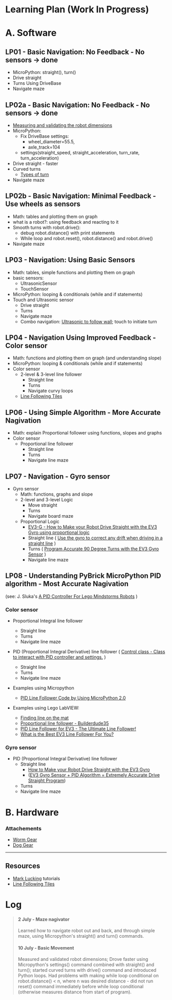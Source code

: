# Learning Plan (Work In Progress)

# A. Software

## LP01 - Basic Navigation: No Feedback - No sensors -> done
* MicroPython: straight(), turn()
* Drive straight
* Turns Using DriveBase
* Navigate maze

## LP02a - Basic Navigation: No Feedback - No sensors -> done
* [Measuring and validating the robot dimensions](https://docs.pybricks.com/en/latest/robotics.html#pybricks.robotics.DriveBase.reset)
* MicroPython: 
  * Fix DriveBase settings: 
    * wheel_diameter=55.5, 
    * axle_track=104
  * settings(straight_speed, straight_acceleration, turn_rate, turn_acceleration)
* Drive straight - faster
* Curved turns 
  * [Types of turn](https://www.youtube.com/watch?v=_1r6sVXjClU)
* Navigate maze

## LP02b - Basic Navigation: Minimal Feedback - Use wheels as sensors
* Math: tables and plotting them on graph
* what is a robot?: using feedback and reacting to it
* Smooth turns with robot.drive():
  * debug robot.distance() with print statements
  * While loop and robot.reset(), robot.distance() and robot.drive()
* Navigate maze

## LP03 - Navigation: Using Basic Sensors
* Math: tables, simple functions and plotting them on graph
* basic sensors:
  * UltrasonicSensor
  * TouchSensor
* MicroPython: looping & conditionals (while and if statements)
* Touch and Ultrasonic sensor
  * Drive straight
  * Turns
  * Navigate maze
  * Combo navigation: [Ultrasonic to follow wall](https://pybricks.github.io/ev3-micropython/examples/robot_educator_ultrasonic.html#obstacle-avoidance); touch to initiate turn

## LP04 - Navigation Using Improved Feedback - Color sensor
* Math: functions and plotting them on graph (and understanding slope)
* MicroPython: looping & conditionals (while and if statements)
* Color sensor
  * 2-level & 3-level line follower
    * Straight line
    * Turns
    * Navigate curvy loops
  * [Line Following Tiles](https://pybricks.github.io/ev3-micropython/_downloads/linefollowtiles.pdf)

## LP06 - Using Simple Algorithm - More Accurate Nagivation
* Math: explain Proportional follower using functions, slopes and graphs
* Color sensor
  * Proportional line follower
    * Straight line 
    * Turns
    * Navigate line maze    

## LP07 - Navigation - Gyro sensor
* Gyro sensor
  * Math: functions, graphs and slope 
  * 2-level and 3-level Logic
    * Move straight
    * Turns
    * Navigate board maze
  * Proportional Logic
    * [EV3-G - How to Make your Robot Drive Straight with the EV3 Gyro using proportional logic](https://www.youtube.com/watch?v=qPE4YNsTad4)
    * Straight line ( [Use the gyro to correct any drift when driving in a straight line](https://medium.com/@marklucking/micropython-tutorial-xii-15b1cf4d7a51) )
    * Turns ( [Program Accurate 90 Degree Turns with the EV3 Gyro Sensor](https://www.youtube.com/watch?v=8B1LwzkLKXs) )
    * Navigate line maze   


## LP08 - Understanding PyBrick MicroPython PID algorithm - Most Accurate Nagivation
(see: J. Sluka's [A PID Controller For Lego Mindstorms Robots](http://www.inpharmix.com/jps/PID_Controller_For_Lego_Mindstorms_Robots.html) )

### Color sensor
* Proportional Integral line follower
  * Straight line
  * Turns
  * Navigate line maze   
  
* PID (Proportional Integral Derivative) line follower 
( [Control class - Class to interact with PID controller and settings.](https://pybricks.github.io/ev3-micropython/motors.html) )
  * Straight line
  * Turns
  * Navigate line maze
    
* Examples using Micropython
    * [PID Line Follower Code by Using MicroPython 2.0](https://thecodingfun.com/2020/06/16/lego-mindstorms-ev3-pid-line-follower-code-by-using-micropython-2-0/)
    
* Examples using Lego LabVIEW: 
    * [Finding line on the mat](http://flltutorials.com/translations/en-us/RobotGame/FindingLines.pdf)
    * [Proportional line follower - Builderdude35](https://www.youtube.com/watch?v=uPFfevfpMxs)
    * [PID Line Follower for EV3 - The Ultimate Line Follower!](https://www.youtube.com/watch?v=AMBWV_HGYj4)
    * [What is the Best EV3 Line Follower For You?](https://www.youtube.com/watch?v=P50CE0xwhvo)

### Gyro sensor
  * PID (Proportional Integral Derivative) line follower 
    * Straight line 
      * [How to Make your Robot Drive Straight with the EV3 Gyro](https://www.youtube.com/watch?v=qPE4YNsTad4) 
      * ([EV3 Gyro Sensor + PID Algorithm = Extremely Accurate Drive Straight Program](https://www.youtube.com/watch?v=U-LdBQ-vBkg&t=140s))
    * Turns
    * Navigate line maze

# B. Hardware

### Attachements
* [Worm Gear](https://www.youtube.com/watch?v=TQ9hQ_ZXwmM)
* [Dog Gear](https://www.youtube.com/watch?v=NZbt3tnySyI)



-------------

## Resources    

* [Mark Lucking](https://medium.com/@marklucking/micropython-mix-9012b79e91f3?source=rss-------1) tutorials
* [Line Following Tiles](https://robotsquare.com/2012/11/28/line-following/)




# Log
> #### 2 July - Maze nagivator
> Learned how to navigate robot out and back, and through simple maze, using Micropython's straight() and turn() commands.
> #### 10 July - Basic Movement
> Measured and validated robot dimensions; Drove faster using Micropython's settings() command combined with straight() and turn(); started curved turns with drive() command and introduced Python loops.  Had problems with making while loop conditional on robot.distance() < n, where n was desired distance - did not run reset() command immediately before while loop conditional (otherwise measures distance from start of program).
